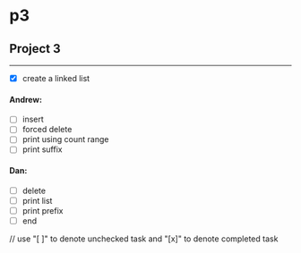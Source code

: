# p3

## Project 3
---

- [x] create a linked list

#### Andrew:
- [ ] insert
- [ ] forced delete
- [ ] print using count range
- [ ] print suffix

#### Dan:
- [ ] delete
- [ ] print list
- [ ] print prefix
- [ ] end

// use "[ ]" to denote unchecked task and "[x]" to denote completed task

